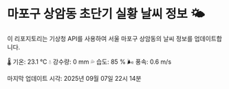 
# 마포구 상암동 초단기 실황 날씨 정보 🌤️

이 리포지토리는 기상청 API를 사용하여 서울 마포구 상암동의 날씨 정보를 업데이트합니다. 

🌡️ 기온: 23.1 ℃
💧 강수량: 0 mm
💦 습도: 85 %
🌬️ 풍속: 0.6 m/s

마지막 업데이트 시각: 2025년 09월 07일 22시 14분    
